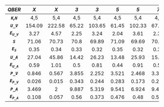 | ***QBER***                | ***X*** | ***X*** | ***3*** | ***3*** | ***5*** | ***5*** | ***7*** | ***7*** |
|:-------------------------:|:-------:|:-------:|:-------:|:-------:|:-------:|:-------:|:-------:|:-------:|
| ***`K`,`N`***             | 4,5     | 5,4     | 4,5     | 5,4     | 4,5     | 5,4     | 4,5     | 5,4     |
| ***`U_V`***               | 154.09  | 222.58  | 65.22   | 103.65  | 61.45   | 102.33  | 67.55   | 92.34   |
| ***`E`<sub>`U_V`</sub>*** | 3.27    | 4.57    | 2.25    | 3.24    | 2.04    | 3.61    | 2.39    | 3.23    |
| ***`S`***                 | 71.06   | 70.73   | 70.8    | 69.89   | 71.09   | 69.69   | 70.39   | 69.43   |
| ***`E`<sub>`S`</sub>***   | 0.35    | 0.34    | 0.33    | 0.32    | 0.35    | 0.32    | 0.36    | 0.32    |
| ***`U_A`***               | 27.04   | 45.86   | 14.42   | 26.23   | 13.48   | 25.93   | 15.04   | 23.48   |
| ***`E`<sub>`U_A`</sub>*** | 0.59    | 1.01    | 0.5     | 0.81    | 0.44    | 0.91    | 0.53    | 0.81    |
| ***`P_V`***               | 0.846   | 0.567   | 3.855   | 2.252   | 3.521   | 2.468   | 3.353   | 2.986   |
| ***`E`<sub>`P_V`</sub>*** | 0.026   | 0.015   | 0.343   | 0.244   | 0.283   | 0.173   | 0.217   | 0.35    |
| ***`P_A`***               | 3.469   | 2       | 9.887   | 5.319   | 9.541   | 6.924   | 9.404   | 6.624   |
| ***`E`<sub>`P_A`</sub>*** | 0.108   | 0.057   | 0.56    | 0.373   | 0.476   | 0.48    | 0.523   | 0.423   |
